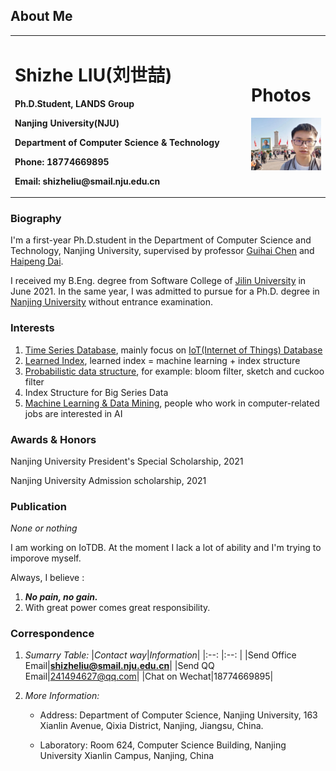 ## About Me
<table border="0">
  <tr>
    <td width="75%">
      <p><h1>Shizhe LIU(刘世喆)</h1></p>
      <p><b>Ph.D.Student, LANDS Group</b></p>
      <p><b>Nanjing University(NJU)</b></p>
      <p><b>Department of Computer Science & Technology</b></p>
      <p><b>Phone: 18774669895</b></p>
      <p><b>Email: shizheliu@smail.nju.edu.cn</b></p>
    </td>
    <td width="25%">
      <p><h1>Photos</h1></p>
      <img src="/tiananmen.jpg" width="100%">
    </td>
  </tr>
</table>

### Biography

I'm a first-year Ph.D.student in the Department of Computer Science and Technology, Nanjing University, supervised by professor [Guihai Chen](http://cs.nju.edu.cn/gchen) and [Haipeng Dai](https://cs.nju.edu.cn/daihp/).

I received my B.Eng. degree from Software College of [Jilin University](https://www.jlu.edu.cn/) in June 2021. In the same year, I was admitted to pursue for a Ph.D. degree in [Nanjing University](https://www.nju.edu.cn/) without entrance examination.

### Interests

1. [Time Series Database](https://github.com/Josehokec/Time-Series-Database), mainly focus on [IoT(Internet of Things) Database](https://iotdb.apache.org/zh/)
2. [Learned Index](https://dl.acm.org/doi/pdf/10.1145/3183713.3196909), learned index = machine learning + index structure
3. [Probabilistic data structure](https://en.wikipedia.org/wiki/Category:Probabilistic_data_structures), for example: bloom filter, sketch and cuckoo filter
4. Index Structure for Big Series Data
5. [Machine Learning & Data Mining](http://www.lamda.nju.edu.cn/CH.MainPage.ashx), people who work in computer-related jobs are interested in AI

### Awards & Honors
Nanjing University President's Special Scholarship, 2021

Nanjing University Admission scholarship, 2021

### Publication
*None or nothing*

I am working on IoTDB. At the moment I lack a lot of ability and I'm trying to imporove myself.

Always, I believe : 
1. ***No pain, no gain.***
2. With great power comes great responsibility.

### Correspondence
1. *Sumarry Table:*
|*Contact way*|*Information*|
|:--: |:--: |
|Send Office Email|**shizheliu@smail.nju.edu.cn**|
|Send QQ Email|241494627@qq.com|
|Chat on Wechat|18774669895|

2. *More Information:*
 
    + Address: Department of Computer Science, Nanjing University, 163 Xianlin Avenue, Qixia District, Nanjing, Jiangsu, China.

    + Laboratory: Room 624, Computer Science Building, Nanjing University Xianlin Campus, Nanjing, China
